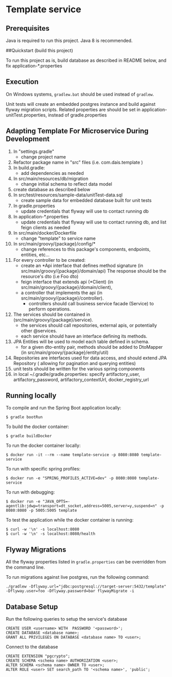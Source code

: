 # Template service

## Prerequisites

Java is required to run this project. Java 8 is recommended.

##Quickstart (build this project)

To run this project as is, build database as described in README below, and fix application-*.properties

## Execution

On Windows systems, `gradlew.bat` should be used instead of `gradlew`.

Unit tests will create an embedded postgres instance and build against flyway migration scripts. Related properties are
should be set in application-unitTest.properties, instead of gradle.properties

## Adapting Template For Microservice During Development

1. In "settings.gradle"
    * change project name
1. Refactor package name in "src" files (i.e. com.dais.template )
1. In build.gradle: 
    * add dependencies as needed
1. In src/main/resources/db/migration
    * change initial schema to reflect data model
1. create database as described below
1. In src/test/resources/sample-data/unitTest-data.sql
    * create sample data for embedded database built for unit tests
1. In gradle.properties
    * update credentials that flyway will use to contact running db
1. In application-*.properties
    * update credentials that flyway will use to contact running db, and list feign clients as needed
1. In src/main/docker/Dockerfile
    * change "template" to service name
1. In src/main/groovy/{package}/config/*
    * change references to this package's components, endpoints, entities, etc...
1. For every controller to be created: 
    * create an *Api interface that defines method signature (in src/main/groovy/{package}/domain/api) The response should be the resource's dto (i.e Foo dto)
    * feign interface that extends api (*Client) (in src/main/groovy/{package}/domain/client), 
    * a controller that implements the api (in src/main/groovy/{package}/controller). 
        * controllers should call business service facade (Service) to perform operations. 
1. The services should be contained in (src/main/groovy/{package}/service).
    * the services should call repositories, external apis, or potentially other @services. 
    * each service should have an interface defining its methods. 
1. JPA Entities will be used to model each table defined in schema. 
    * for a given dto-entity pair, methods should be added to DtoMapper (in src/main/groovy/{package}/entity/util)
1. Repositories are interfaces used for data access, and should extend JPA Repository ( allowing for pagination and querying entities)
1. unit tests should be written for the various spring components
1. in local ~/.gradle/gradle.properties: specify artifactory_user, artifactory_password, artifactory_contextUrl, docker_registry_url

## Running locally
To compile and run the Spring Boot application locally:
```
$ gradle bootRun
```

To build the docker container:
```
$ gradle buildDocker
```

To run the docker container locally:
```
$ docker run -it --rm --name template-service -p 8080:8080 template-service
```

To run with specific spring profiles:
```
$ docker run -e "SPRING_PROFILES_ACTIVE=dev" -p 8080:8080 template-service
```

To run with debugging:
```
$ docker run -e "JAVA_OPTS=-agentlib:jdwp=transport=dt_socket,address=5005,server=y,suspend=n" -p 8080:8080 -p 5005:5005 template
```

To test the application while the docker container is running:
```
$ curl -w '\n' -s localhost:8080
$ curl -w '\n' -s localhost:8080/health
```
## Flyway Migrations

All the flyway properties listed in `gradle.properties` can be overridden from the command line.

To run migrations against live postgres, run the following command:

```
./gradlew -Dflyway.url="jdbc:postgresql://target-server:5432/template" -Dflyway.user=foo -Dflyway.password=bar flywayMigrate -i
```

## Database Setup

Run the following queries to setup the service's database

```
CREATE USER <username> WITH  PASSWORD '<password>';
CREATE DATABASE <database name>;
GRANT ALL PRIVILEGES ON DATABASE <database name> TO <user>;
```

Connect to the database

```
CREATE EXTENSION "pgcrypto";
CREATE SCHEMA <schema name> AUTHORIZATION <user>;
ALTER SCHEMA <schema name> OWNER TO <user>;
ALTER ROLE <user> SET search_path TO '<schema name>', 'public';
```

